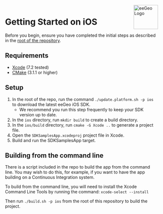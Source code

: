 <a href="http://www.eegeo.com/">
    <img src="http://cdn2.eegeo.com/wp-content/uploads/2016/03/eegeo_logo_quite_big.png" alt="eeGeo Logo" title="eegeo" align="right" height="80px" />
</a>

# Getting Started on iOS

Before you begin, ensure you have completed the initial steps as described in the [root of the repository](https://github.com/eegeo/eegeo-sdk-samples).

## Requirements

- [Xcode](https://developer.apple.com/xcode/) (7.2 tested)
- [CMake](https://cmake.org/) (3.1.1  or higher)

## Setup

1.  In the root of the repo, run the command `./update.platform.sh -p ios` to download the latest eeGeo iOS SDK.
	*	We recommend you run this step frequently to keep your SDK version up to date.
2.  In the `ios` directory, run `mkdir build` to create a build directory.
3.  In the `ios/build` directory, run `cmake -G Xcode ..` to generate a project file.
4.  Open the `SDKSamplesApp.xcodeproj` project file in Xcode.
5.  Build and run the SDKSamplesApp target.

## Building from the command line

There is a script included in the repo to build the app from the command line. You may wish to do this, for example, if you want to have the app building on a Continuous Integration system.

To build from the command line, you will need to install the Xcode Command Line Tools by running the command: `xcode-select --install`

Then run `./build.sh -p ios` from the root of this repository to build the project.